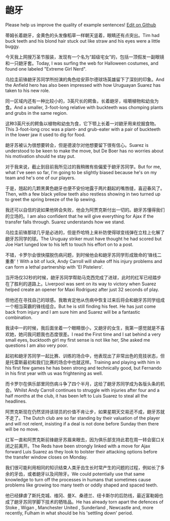# 龅牙

Please help us improve the quality of example sentences! [Edit on Github](https://github.com/jiyushe/jiyu-example-sentence-source/blob/main/chinese/baoya.md)

<p><span class="chinese">蒂姆长着龅牙，金黄色的头发像稻草一样朝天竖着，眼睛还有点突出。</span><span class="english">Tim had buck teeth and his blond hair stuck out like straw and his eyes were a little buggy.</span></p>

<p><span class="chinese">今天我上网搜万圣节服装，发现有一个名为“超级宅女”的，包括一顶假发一副眼镜和一只龅牙套。</span><span class="english">Today, I was surfing the web for Halloween costumes, and found one labeled "Extreme Girl Nerd".</span></p>

<p><span class="chinese">乌拉圭前锋龅牙苏同学所扮演的角色给安菲尔德球场英雄留下了深刻的印象。</span><span class="english">And the Anfield hero has also been impressed with how Uruguayan Suarez has taken to his new role.</span></p>

<p><span class="chinese">同一区域内还有一种比较小的，3英尺长的鳄鱼，长着龅牙，咀嚼植物和幼虫为食。</span><span class="english">And a smaller, 3-foot-long relative with buckteeth was chomping plants and grubs in the same region.</span></p>

<p><span class="chinese">这种3英尺长的鳄鱼以植物和幼虫为食，它下颚上长着一对龅牙用来挖掘食物。</span><span class="english">This 3-foot-long croc was a plant- and grub-eater with a pair of buckteeth in the lower jaw it used to dig for food.</span></p>

<p><span class="chinese">龅牙苏被认为很想要转会，但是德波尔对他想要留下很有信心。</span><span class="english">Suarez is understood to be keen to make the move, but De Boer has no worries about his motivation should he stay put.</span></p>

<p><span class="chinese">对于我来说，截止到目前我所见过的我稍微有些偏爱于龅牙苏同学。</span><span class="english">But for me, what I've seen so far, I'm going to be slightly biased because he's on my team and he's one of our players.</span></p>

<p><span class="chinese">于是，翘起的几颗黑黄色龅牙也便不安份地露于两片翻起的嘴唇缝，喜迎春风了。</span><span class="english">Then, with a few black yellow teeth also restless showing in two turned up to greet the spring breeze of the lip sewing.</span></p>

<p><span class="chinese">我还可以自信的说如果他转会失败，他会为阿贾克斯付出一切的。龅牙苏懂得我们的立场的。</span><span class="english">I am also confident that he will give everything for Ajax if the transfer falls through. Suarez understands how we stand.</span></p>

<p><span class="chinese">乌拉圭前锋那球几乎是必进的，但是乔哈特上来补防使得球变线弹在立柱上化解了龅牙苏同学的球。</span><span class="english">The Uruguay striker must have thought he had scored but Joe Hart lunged low to his left to touch his effort on to a post.</span></p>

<p><span class="chinese">不错，卡罗尔会很快摆脱伤病问题，到时候他会和龅牙苏同学形成致命的‘锋线二重奏’！</span><span class="english">With a bit of luck, Andy Carroll will shake off his injury problems and can form a lethal partnership with 'El Pistelero'.</span></p>

<p><span class="chinese">当开场仅32秒的时候，龅牙苏同学帮助马克西完成了进球，此时的红军已经踏步在了胜利的道路上。</span><span class="english">Liverpool was sent on its way to victory when Suarez helped create an opener for Maxi Rodriguez after just 32 seconds of play.</span></p>

<p><span class="chinese">但他还在寻找自己的球感。我敢肯定他从伤病中恢复过来后将会和龅牙苏同学组成一个相当英霸的锋线组合。</span><span class="english">But he is still finding his feet. He has just come back from injury and I am sure him and Suarez will be a fantastic combination.</span></p>

<p><span class="chinese">我读中一的时候，我后面坐着一个眼睛很小，又龅牙的女生，我第一感觉就是不喜欢她，她问我问题我也态度很差。</span><span class="english">I read the First time and I sat behind a very small eyes, bucktooth girl my first sense is not like her, She asked me questions I am also very poor.</span></p>

<p><span class="chinese">起初和龅牙苏同学一起比赛、训练的场合中，他表现出了非常出色的竞技状态，但是托雷斯最初和我们比赛的场合中也就这样。</span><span class="english">Training and playing with him in his first few games he has been strong and technically good, but Fernando in his first year with us was frightening as well.</span></p>

<p><span class="chinese">而卡罗尔在俱乐部里同伤病斗争了四个半月，这给了龅牙苏同学成为各版头条的机会。</span><span class="english">Whilst Andy Carroll continues to struggle with injuries after four and a half months at the club, it has been left to Luis Suarez to steal all the headlines.</span></p>

<p><span class="chinese">阿贾克斯现在仍然坚持该球员的价值不肯让步，如果星期天交易还不成，龅牙苏就不走了。</span><span class="english">The Dutch club are so far standing by their valuation of the player and will not relent, insisting if a deal is not done before Sunday then there will be no move.</span></p>

<p><span class="chinese">红军一直和阿贾克斯前锋龅牙苏眉来眼去，因为俱乐部支持此君在周一转会窗口关闭之前离开。</span><span class="english">The Reds have been strongly linked with a move for Ajax forward Luis Suarez as they look to bolster their attacking options before the transfer window closes on Monday.</span></p>

<p><span class="chinese">我们很可能利用相同的知识结束人类牙齿生长时常产生的问题的过程，例如长了多余的牙齿，或者龅牙以及间隙牙。</span><span class="english">We could potentially use that same knowledge to turn off the processes in humans that sometimes cause problems like growing too many teeth or oddly shaped and spaced teeth.</span></p>

<p><span class="chinese">他已经肆虐了斯托克城、维冈、曼X、桑德兰、纽卡斯尔的后防线，最近富勒姆也成了龅牙苏同学脚下技术的牺牲品。</span><span class="english">He has already torn apart the defences of Stoke , Wigan , Manchester United , Sunderland , Newcastle and, more recently, Fulham in what should be his 'settling down' period.</span></p>

